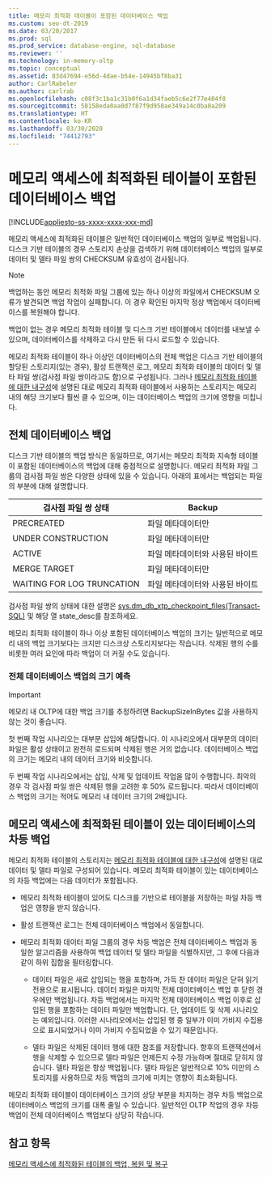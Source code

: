```yaml
---
title: 메모리 최적화 테이블이 포함된 데이터베이스 백업
ms.custom: seo-dt-2019
ms.date: 03/20/2017
ms.prod: sql
ms.prod_service: database-engine, sql-database
ms.reviewer: ''
ms.technology: in-memory-oltp
ms.topic: conceptual
ms.assetid: 83d47694-e56d-4dae-b54e-14945bf8ba31
author: CarlRabeler
ms.author: carlrab
ms.openlocfilehash: c08f3c1ba1c31b0f6a1d34faeb5c6e2f77e404f8
ms.sourcegitcommit: 58158eda0aa0d7f87f9d958ae349a14c0ba8a209
ms.translationtype: HT
ms.contentlocale: ko-KR
ms.lasthandoff: 03/30/2020
ms.locfileid: "74412793"
---
```

# <a name="backing-up-a-database-with-memory-optimized-tables"></a>메모리 액세스에 최적화된 테이블이 포함된 데이터베이스 백업
[!INCLUDE[appliesto-ss-xxxx-xxxx-xxx-md](../../includes/appliesto-ss-xxxx-xxxx-xxx-md.md)]

  메모리 액세스에 최적화된 테이블은 일반적인 데이터베이스 백업의 일부로 백업됩니다. 디스크 기반 테이블의 경우 스토리지 손상을 검색하기 위해 데이터베이스 백업의 일부로 데이터 및 델타 파일 쌍의 CHECKSUM 유효성이 검사됩니다.  
  
> [!NOTE]  
>  백업하는 동안 메모리 최적화 파일 그룹에 있는 하나 이상의 파일에서 CHECKSUM 오류가 발견되면 백업 작업이 실패합니다. 이 경우 확인된 마지막 정상 백업에서 데이터베이스를 복원해야 합니다.  
>   
>  백업이 없는 경우 메모리 최적화 테이블 및 디스크 기반 테이블에서 데이터를 내보낼 수 있으며, 데이터베이스를 삭제하고 다시 만든 뒤 다시 로드할 수 있습니다.  
  
 메모리 최적화 테이블이 하나 이상인 데이터베이스의 전체 백업은 디스크 기반 테이블의 할당된 스토리지(있는 경우), 활성 트랜잭션 로그, 메모리 최적화 테이블의 데이터 및 델타 파일 쌍(검사점 파일 쌍이라고도 함)으로 구성됩니다. 그러나 [메모리 최적화 테이블에 대한 내구성](../../relational-databases/in-memory-oltp/durability-for-memory-optimized-tables.md)에 설명된 대로 메모리 최적화 테이블에서 사용하는 스토리지는 메모리 내의 해당 크기보다 훨씬 클 수 있으며, 이는 데이터베이스 백업의 크기에 영향을 미칩니다.  
  
## <a name="full-database-backup"></a>전체 데이터베이스 백업  
 디스크 기반 테이블의 백업 방식은 동일하므로, 여기서는 메모리 최적화 지속형 테이블이 포함된 데이터베이스의 백업에 대해 중점적으로 설명합니다. 메모리 최적화 파일 그룹의 검사점 파일 쌍은 다양한 상태에 있을 수 있습니다. 아래의 표에서는 백업되는 파일의 부분에 대해 설명합니다.  
  
|검사점 파일 쌍 상태|Backup|  
|--------------------------------|------------|  
|PRECREATED|파일 메타데이터만|  
|UNDER CONSTRUCTION|파일 메타데이터만|  
|ACTIVE|파일 메타데이터와 사용된 바이트|  
|MERGE TARGET|파일 메타데이터만|  
|WAITING FOR LOG TRUNCATION|파일 메타데이터와 사용된 바이트|  
  
 검사점 파일 쌍의 상태에 대한 설명은 [sys.dm_db_xtp_checkpoint_files&#40;Transact-SQL&#41;](../../relational-databases/system-dynamic-management-views/sys-dm-db-xtp-checkpoint-files-transact-sql.md) 및 해당 열 state_desc를 참조하세요.  
  
 메모리 최적화 테이블이 하나 이상 포함된 데이터베이스 백업의 크기는 일반적으로 메모리 내의 백업 크기보다는 크지만 디스크상 스토리지보다는 작습니다. 삭제된 행의 수를 비롯한 여러 요인에 따라 백업이 더 커질 수도 있습니다.  
  
### <a name="estimating-size-of-full-database-backup"></a>전체 데이터베이스 백업의 크기 예측  
  
> [!IMPORTANT]  
>  메모리 내 OLTP에 대한 백업 크기를 추정하려면 BackupSizeInBytes 값을 사용하지 않는 것이 좋습니다.  
  
 첫 번째 작업 시나리오는 대부분 삽입에 해당합니다. 이 시나리오에서 대부분의 데이터 파일은 활성 상태이고 완전히 로드되며 삭제된 행은 거의 없습니다. 데이터베이스 백업의 크기는 메모리 내의 데이터 크기와 비슷합니다.  
  
 두 번째 작업 시나리오에서는 삽입, 삭제 및 업데이트 작업을 많이 수행합니다. 최악의 경우 각 검사점 파일 쌍은 삭제된 행을 고려한 후 50% 로드됩니다. 따라서 데이터베이스 백업의 크기는 적어도 메모리 내 데이터 크기의 2배입니다.  
  
## <a name="differential-backups-of-databases-with-memory-optimized-tables"></a>메모리 액세스에 최적화된 테이블이 있는 데이터베이스의 차등 백업  
 메모리 최적화 테이블의 스토리지는 [메모리 최적화 테이블에 대한 내구성](../../relational-databases/in-memory-oltp/durability-for-memory-optimized-tables.md)에 설명된 대로 데이터 및 델타 파일로 구성되어 있습니다. 메모리 최적화 테이블이 있는 데이터베이스의 차등 백업에는 다음 데이터가 포함됩니다.  
  
-   메모리 최적화 테이블이 있어도 디스크를 기반으로 테이블을 저장하는 파일 차등 백업은 영향을 받지 않습니다.  
  
-   활성 트랜잭션 로그는 전체 데이터베이스 백업에서 동일합니다.  
  
-   메모리 최적화 데이터 파일 그룹의 경우 차등 백업은 전체 데이터베이스 백업과 동일한 알고리즘을 사용하여 백업 데이터 및 델타 파일을 식별하지만, 그 후에 다음과 같이 하위 집합을 필터링합니다.  
  
    -   데이터 파일은 새로 삽입되는 행을 포함하며, 가득 찬 데이터 파일은 닫혀 읽기 전용으로 표시됩니다. 데이터 파일은 마지막 전체 데이터베이스 백업 후 닫힌 경우에만 백업됩니다. 차등 백업에서는 마지막 전체 데이터베이스 백업 이후로 삽입된 행을 포함하는 데이터 파일만 백업합니다. 단, 업데이트 및 삭제 시나리오는 예외입니다. 이러한 시나리오에서는 삽입된 행 중 일부가 이미 가비지 수집용으로 표시되었거나 이미 가비지 수집되었을 수 있기 때문입니다.  
  
    -   델타 파일은 삭제된 데이터 행에 대한 참조를 저장합니다. 향후의 트랜잭션에서 행을 삭제할 수 있으므로 델타 파일은 언제든지 수정 가능하며 절대로 닫히지 않습니다. 델타 파일은 항상 백업됩니다. 델타 파일은 일반적으로 10% 미만의 스토리지를 사용하므로 차등 백업의 크기에 미치는 영향이 최소화됩니다.  
  
 메모리 최적화 테이블이 데이터베이스 크기의 상당 부분을 차지하는 경우 차등 백업으로 데이터베이스 백업의 크기를 대폭 줄일 수 있습니다. 일반적인 OLTP 작업의 경우 차등 백업이 전체 데이터베이스 백업보다 상당히 작습니다.  
  
## <a name="see-also"></a>참고 항목  
 [메모리 액세스에 최적화된 테이블의 백업, 복원 및 복구](https://msdn.microsoft.com/library/3f083347-0fbb-4b19-a6fb-1818d545e281)  
  
  
